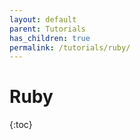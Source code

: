 ```yaml
---
layout: default
parent: Tutorials
has_children: true
permalink: /tutorials/ruby/
---
```


# Ruby

{:toc}
